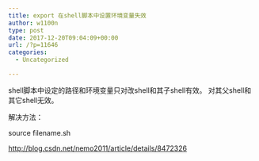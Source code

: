 ```yaml
---
title: export 在shell脚本中设置环境变量失效
author: w1100n
type: post
date: 2017-12-20T09:04:09+00:00
url: /?p=11646
categories:
  - Uncategorized

---
```

shell脚本中设定的路径和环境变量只对改shell和其子shell有效。 对其父shell和其它shell无效。

解决方法：

source filename.sh

http://blog.csdn.net/nemo2011/article/details/8472326